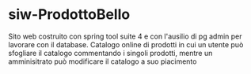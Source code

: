 # siw-ProdottoBello
Sito web costruito con spring tool suite 4 e con l'ausilio di pg admin per lavorare con il database. Catalogo online di prodotti in cui un utente può sfogliare il catalogo commentando i singoli prodotti, mentre un amminisitrato può modificare il catalogo a suo piacimento
